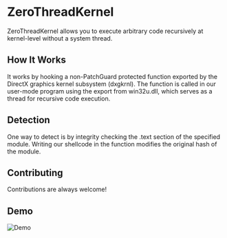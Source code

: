 <h1>ZeroThreadKernel</h1>
<p>ZeroThreadKernel allows you to execute arbitrary code recursively at kernel-level without a system thread.</p>
<h2>How It Works</h2>
<p>It works by hooking a non-PatchGuard protected function exported by the DirectX graphics kernel subsystem (dxgkrnl). The function is called in our user-mode program using the export from win32u.dll, which serves as a thread for recursive code execution.</p>
<h2>Detection</h2>
<p>One way to detect is by integrity checking the .text section of the specified module. Writing our shellcode in the function modifies the original hash of the module.</p>
<h2>Contributing</h2>
<p>Contributions are always welcome!</p>
<h2>Demo</h2>

![Demo](demo.gif)
